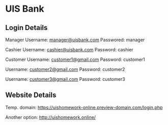 # UIS Bank
## Login Details
Manager
Username: manager@uisbank.com
Passwored: manager

Cashier
Username: cashier@uisbank.com
Password: cashier

Customer
Username: customer1@gmail.com
Password: customer1

Username: customer2@gmail.com
Password: customer2

Username: customer3@gmail.com
Password: customer3

## Website Details
Temp. domain: https://uishomework-online.preview-domain.com/login.php 

Another option: http://uishomework.online/
